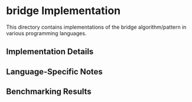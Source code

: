 # bridge Implementation

This directory contains implementations of the bridge algorithm/pattern in various programming languages.

## Implementation Details

## Language-Specific Notes

## Benchmarking Results

